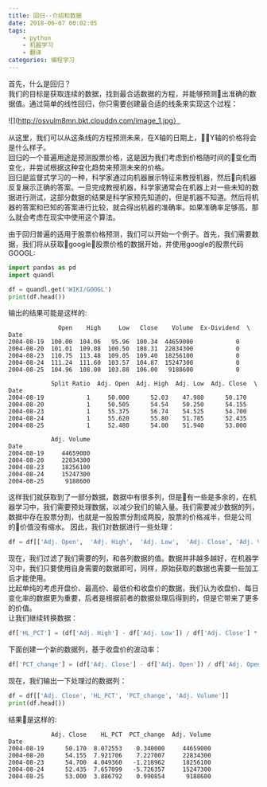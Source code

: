 ```yaml
---
title: 回归--介绍和数据
date: 2018-06-07 00:02:05
tags: 
    - python
    - 机器学习
    - 翻译
categories: 编程学习
---
```


首先，什么是回归？  
我们的目标是获取连续的数据，找到最合适数据的方程，并能够预测出准确的数据值。通过简单的线性回归，你只需要创建最合适的线条来实现这个过程：  

![](http://osvulm8mn.bkt.clouddn.com/image_1.jpg）

从这里，我们可以从这条线的方程预测未来，在X轴的日期上，Y轴的价格将会是什么样子。  
回归的一个普遍用途是预测股票价格，这是因为我们考虑到价格随时间的变化而变化，并尝试根据这种变化趋势来预测未来的价格。  
回归是监督式学习的一种，科学家通过向机器展示特征来教授机器，然后向机器反复展示正确的答案。一旦完成教授机器，科学家通常会在机器上对一些未知的数据进行测试，这部分数据的结果是科学家预先知道的，但是机器不知道。然后将机器的答案和已知的答案进行比较，就会得出机器的准确率。如果准确率足够高，那么就会考虑在现实中使用这个算法。  

由于回归普遍的适用于股票价格预测，我们可以开始一个例子。首先，我们需要数据，我们将从获取google股票价格的数据开始，并使用google的股票代码GOOGL:  
```python
import pandas as pd
import quandl

df = quandl.get('WIKI/GOOGL')
print(df.head())
```
输出的结果可能是这样的:  
```
              Open    High     Low   Close    Volume  Ex-Dividend  \
Date                                                                
2004-08-19  100.00  104.06   95.96  100.34  44659000            0   
2004-08-20  101.01  109.08  100.50  108.31  22834300            0   
2004-08-23  110.75  113.48  109.05  109.40  18256100            0   
2004-08-24  111.24  111.60  103.57  104.87  15247300            0   
2004-08-25  104.96  108.00  103.88  106.00   9188600            0   

            Split Ratio  Adj. Open  Adj. High  Adj. Low  Adj. Close  \
Date                                                                  
2004-08-19            1     50.000      52.03    47.980      50.170   
2004-08-20            1     50.505      54.54    50.250      54.155   
2004-08-23            1     55.375      56.74    54.525      54.700   
2004-08-24            1     55.620      55.80    51.785      52.435   
2004-08-25            1     52.480      54.00    51.940      53.000   

            Adj. Volume  
Date                     
2004-08-19     44659000  
2004-08-20     22834300  
2004-08-23     18256100  
2004-08-24     15247300  
2004-08-25      9188600 
```
这样我们就获取到了一部分数据，数据中有很多列，但是有一些是多余的，在机器学习中，我们需要预处理数据，以减少我们的输入量。我们需要减少数据的列，数据中存在股票分割，也就是一股股票分割成两股，股票的价格减半，但是公司的价值没有缩水。 
因此，我们对数据进行一些处理：  
```python
df = df[['Adj. Open',  'Adj. High',  'Adj. Low',  'Adj. Close', 'Adj. Volume']]
```
现在，我们过滤了我们需要的列，和各列数据的值。数据并非越多越好，在机器学习中，我们只要使用自身需要的数据即可，同样，原始获取的数据也需要一些加工后才能使用。  
比起单纯的考虑开盘价、最高价、最低价和收盘价的数据，我们认为收盘价、每日变化率的数据更为重要，后者是根据前者的数据处理后得到的，但是它带来了更多的价值。  
让我们继续转换数据：  
```python
df['HL_PCT'] = (df['Adj. High'] - df['Adj. Low']) / df['Adj. Close'] * 100.0
```
下面创建一个新的数据列，基于收盘价的波动率：  
```python
df['PCT_change'] = (df['Adj. Close'] - df['Adj. Open']) / df['Adj. Open'] * 100.0
```
现在，我们输出一下处理过的数据列：  
```python
df = df[['Adj. Close', 'HL_PCT', 'PCT_change', 'Adj. Volume']]
print(df.head())
```
结果是这样的:  
```
            Adj. Close    HL_PCT  PCT_change  Adj. Volume
Date                                                     
2004-08-19      50.170  8.072553    0.340000     44659000
2004-08-20      54.155  7.921706    7.227007     22834300
2004-08-23      54.700  4.049360   -1.218962     18256100
2004-08-24      52.435  7.657099   -5.726357     15247300
2004-08-25      53.000  3.886792    0.990854      9188600
```
